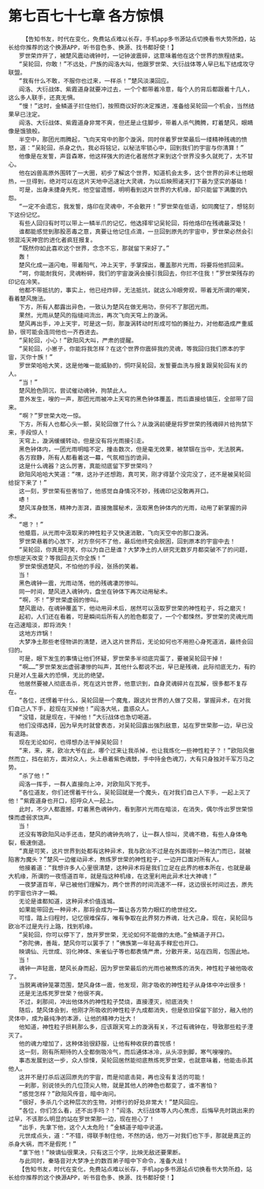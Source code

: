 # 第七百七十七章 各方惊惧
        【告知书友，时代在变化，免费站点难以长存，手机app多书源站点切换看书大势所趋，站长给你推荐的这个换源APP，听书音色多、换源、找书都好使！】
       罗世荣炸开了，被楚风震动魂钟时，一记钟波震碎，这意味着他在这个世界的旅程结束。
       “吴轮回，你敢！”不远处，尸族的阎洛大叫，他跟罗世荣、大衍战体等人早已私下结成攻守联盟。
       “我有什么不敢，不服你也过来，一样杀！”楚风淡漠回应。
       阎洛、大衍战体、紫霞道身就要冲过去，一个个都带着冷意，每个人的背后都跟着十几人，这么多人联手，还真无惧。
       “慢！”这时，金鳞道子拦住他们，按照商议好的决定推进，准备给吴轮回一个机会，当然结果早已注定。
       阎洛、大衍战体、紫霞道身非常不爽，但还是止住脚步，带着人杀气腾腾，盯着楚风，眼睛像是饿狼般。
       半空中，那团光雨腾起，飞向天穹中的那个漩涡，同时伴着罗世荣最后一缕精神残魂的愤怒，道：“吴轮回，杀身之仇，我必将铭记，以秘法牢锁心中，回到我们的宇宙与你清算！”
       他像是在发誓，声音森寒，他这样强大的进化者居然才来到这个世界没多久就死了，太不甘心。
       他在凶兽高原外围转了一大圈，初步了解这个世界，知道机会太多，这个世界的异术让他眼热，一旦得到，绝对可以在这片天地中迅速壮大灵魂，为以后映照诸天打下最为坚实的基础！
       可是，出身未捷身先死，他空留遗憾，明明看到这片世界的大机缘，却只能留下满腹的仇怨。
       “一定不会遗忘，我发誓，烙印在灵魂中，不会散开！”罗世荣在低语，如同魔怔了，想铭刻下这份记忆。
       有些人回归有时可以带上一鳞半爪的记忆，他选择牢记吴轮回，将他烙印在残魂最深处！
       谁都能感觉到那股恶毒之意，真要让他记住点滴，一旦回到原先的宇宙中，罗世荣必然会引领混沌天神宫的进化者疯狂报复。
       “既然你如此喜欢这个世界，念念不忘，那就留下来好了。”
       轰！
       楚风化成一道闪电，带着阳气，冲上天宇，手掌探出，覆盖那片光雨，将要将他抓回来。
       “呵，你能耐我何，灵魂粉碎，我们的宇宙漩涡会接引我回去，你拦不住我！”罗世荣残存的印记在冷笑。
       他都不带抵抗的，事实上，他已经炸碎，无法抵抗，就这么冷眼旁观，带着无所谓的嘲笑，看着楚风施法。
       下方，所有人都露出异色，一致认为楚风在做无用功，奈何不了那团光雨。
       果然，光雨从楚风的指缝间流出，再次飞向天穹上的漩涡。
       楚风再出手，冲上天宇，可是这一刻，那漩涡转动时形成可怕的撕扯力，对他都造成严重威胁，很可能会连同他也一齐吞进去。
       “吴轮回，小心！”欧阳风大叫，严肃的提醒。
       “吴轮回，小崽子，你能将我怎样？在这个世界你震碎我的灵魂，等我回归我们原本的宇宙，灭你十族！”
       罗世荣哈哈大笑，这是他唯一能威胁的，恫吓吴轮回，发誓要血洗与报复跟吴轮回有关的人。
       “当！”
       楚风脸色阴沉，尝试催动魂钟，拘禁此人。
       意外发生，嗖的一声，那团光雨被冲上天穹的黑色钟体覆盖，而后直接给镇压，全部带了回来。
       “啊？”罗世荣大吃一惊。
       下方，所有人也都心头一颤，吴轮回做了什么？从漩涡前硬是将罗世荣的残魂碎片给拘禁下来，手段惊人！
       天穹上，漩涡缓缓转动，但是没有将光雨接引走。
       黑色钟体内，一团光雨明暗不定，撞击数次，但是毫无效果，被禁锢在当中，无法脱离。
       各方寂静，所有人都看着这一幕，气氛相当的诡异。
       这是什么魂器？这么厉害，真能彻底留下罗世荣吗？
       欧阳风哈哈大笑道：“嘿，这孙子还想跑，真可笑，刚才得瑟个没完没了，还不是被吴轮回给捉下来了！”
       这一刻，罗世荣有些害怕了，他感觉自身情况不妙，残魂印记没敢再开口。
       哧！
       楚风浑身鼓荡，精神力澎湃，直接施展秘术，汲取黑色钟体内的光雨，动用了新掌握的异术。
       “嗯？！”
       他蹙眉，从光雨中汲取来的神性粒子又快速消散，飞向天空中的那口漩涡。
       罗世荣悬着的心放下，对方奈何不了他，最后他终究会脱困，回到原本的宇宙中去！
       “吴轮回，你真是可笑，你以为自己是谁？大梦净土的人研究无数岁月都突破不了的问题，你想逆天改变？等我回去灭你全族！”
       罗世荣恨透楚风，不怕他的手段，张扬的笑着。
       当！
       黑色魂钟一震，光雨动荡，他的残魂凄厉惨叫。
       同一时间，楚风进入魂钟内，盘坐在钟体下再次动用秘术。
       “啊，不！”罗世荣虚弱的惨叫。
       楚风震动，在魂钟覆盖下，他动用异术后，居然可以汲取罗世荣的神性粒子，将之磨灭！
       起初，人们还在看着，可是瞬间后所有人的脸色都变了，一个个都悚然，罗世荣的灵魂光雨在迅速暗淡，即将消失！
       这地方炸锅！
       大梦净土那些老怪物讲的清楚，进入这片世界后，无论如何也不用担心身死道消，最终会回归的。
       可是，眼下发生的事情让他们怀疑，罗世荣多半彻底完蛋了，要被吴轮回干掉！
       “啊……”罗世荣发出虚弱凄惨的叫声，其他什么都说不出，早已是残魂，此际彻底无力，有的只是对人生最大的恐惧，无比的绝望。
       他居然要被人彻底击杀，死在这片世界，他意识到，自身灵魂碎片在瓦解，很多都不复存在。
       “各位，还愣着干什么，吴轮回是一个魔鬼，跟这片世界的人做了交易，掌握异术，在对我们自己人下手，趁现在灭掉他！”阎洛大吼，蛊惑众人。
       “没错，就是现在，干掉他！”大衍战体也急切喝道。
       他们没得选择，因为早先时就曾表态，对吴轮回露出强烈敌意，站在罗世荣那一边，早已没有退路。
       现在无论如何，也得想办法干掉吴轮回！
       “来，来，来，欧冶大爷在此，哪个过来让我杀掉，也让我炼化一些神性粒子？！”欧阳风傲然而立，挡在前方，面对众人，头上悬着紫色魂鼓，手中持金色魂刀，大有只身独对千军万马之势。
       “杀了他！”
       阎洛一挥手，一群人直接向上冲，对欧阳风下死手。
       “各位道友，你们还愣着干什么，吴轮回就是一个魔头，在对我们自己人下手，一起上灭了他！”紫霞道身也开口，招呼众人一起上。
       此时，不少人都震撼，盯着黑色魂钟内，看到那片光雨在暗淡，在消失，偶尔传出罗世荣惊悚而虚弱求饶声。
       当！
       还没有等欧阳风动手还击，楚风的魂钟先响了，让一群人惊叫，灵魂不稳，有些人身体龟裂，极速倒退。
       “真是可笑，这片世界到处都有这种异术，我与欧冶不过是在外面得到一种法门而已，就被陷害为魔头？”楚风一边催动异术，熬炼罗世荣的神性粒子，一边开口面对所有人。
       他接着道：“我想许多人心里很清楚，这种异术将是我们立足在此界的根本所在，也就是最大机缘，所谓的一夜悟道百年，就是指这种机缘，在这里利用此异术壮大神魂！”
       一夜梦道百年，早已被他们理解为，两个世界的时间流速不一样，这边很长时间过去，原先的宇宙也许才一瞬。
       无论是谁都知道，这种异术价值连城。
       如果能带回去一种异术，那将会成为一篇让各方势力眼红的绝世经文。
       可惜，踏上归程时，记忆很难保存，唯有争取在此界努力养魂，壮大己身。现在，吴轮回与欧冶不过是先行上路，找到机缘。
       “吴轮回，你可以停下了，放开罗世荣，无论如何不能做的太绝。”金鳞道子开口。
       “弥陀佛，善哉，楚风你可以罢手了！”佛族第一年轻高手释宏也开口。
       映谪仙、元世成、羽化神体、朱雀仙子等也都表情严肃，分散开来，站在四周，包围此地。
       当！
       魂钟一声轻震，楚风长身而起，因为罗世荣最后的光雨也被熬炼的消失，神性粒子被他吸收了。
       当脱离魂钟笼罩范围，楚风身体一震，他发现，刚才吸收的神性粒子从身体中冲出很多！
       还是无法炼死罗世荣？他很不爽。
       不过，刹那间，冲出他体外的神性粒子焚烧，直接湮灭，彻底消失！
       随后，楚风体会到，他刚才所吸收的神性粒子九成都消失，但是依旧保留下部分，融入他的灵体中，成为最纯净的本源，让他的精神力壮大！
       他知道，神性粒子损耗那么多，应该跟天穹上的漩涡有关，不过有魂钟在，导致那些粒子湮灭了。
       他的魂力增加了，这种体验很舒服，让他有种收获的喜悦感！
       这一刻，刚有所期待的人全都倒吸冷气，而后通体冰冷，从头凉到脚，寒气嗖嗖的。
       事态发展到这一步，众人惊悚，吴轮回居然能彻底熬炼死罗世荣，也就意味着，他能击杀其他人。
       这并不是打杀后送回原先的宇宙，而是彻底击毙，再也没有复活的可能！
       一刹那，别说领头的几位顶尖人物，就是其他人的神色也都变了，谁不害怕？
       “感觉怎样？”欧阳风传音，暗中询问。
       “很好，多杀几个这种层次的生物，对修行的好处非常大！”楚风回应。
       “各位，你们怎么看，还不出手吗？！”阎洛、大衍战体等人内心焦虑，后悔早先时跳出来的过早，不该那么明显的站在罗世荣那一边，现在担心了！
       “出手，先拿下他，这个人太危险！”金鳞道子暗中说道。
       元世成点头，道：“不错，得联手制住他，不然的话，他万一对我们也下手，那就是真正的杀身大祸，而不是假死！”
       “拿下他！”映谪仙很果决，只有这三个字，比映无敌还要果断。
       与此同时，秦珞音对大梦净土的数百弟子暗中下命令，准备大战！
       【告知书友，时代在变化，免费站点难以长存，手机app多书源站点切换看书大势所趋，站长给你推荐的这个换源APP，听书音色多、换源、找书都好使！】